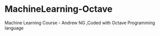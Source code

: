 # MachineLearning-Octave
Machine Learning Course - Andrew NG ,Coded with Octave Programming language

